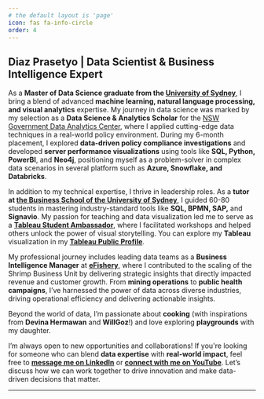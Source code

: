 ```yaml
---
# the default layout is 'page'
icon: fas fa-info-circle
order: 4
---
```



## Diaz Prasetyo | Data Scientist & Business Intelligence Expert

As a **Master of Data Science graduate from the [University of Sydney](https://www.sydney.edu.au/)**, I bring a blend of advanced **machine learning, natural language processing, and visual analytics** expertise. My journey in data science was marked by my selection as a **Data Science & Analytics Scholar** for the [NSW Government Data Analytics Center](https://data.nsw.gov.au/nsw-data-analytics-centre), where I applied cutting-edge data techniques in a real-world policy environment. During my 6-month placement, I explored **data-driven policy compliance investigations** and developed **server performance visualizations** using tools like **SQL, Python, PowerBI**, and **Neo4j**, positioning myself as a problem-solver in complex data scenarios in several platform such as **Azure, Snowflake, and Databricks**.

In addition to my technical expertise, I thrive in leadership roles. As a **tutor at [the Business School of the University of Sydney](https://www.sydney.edu.au/business/)**, I guided 60-80 students in mastering industry-standard tools like **SQL, BPMN, SAP,** and **Signavio**. My passion for teaching and data visualization led me to serve as a **[Tableau Student Ambassador](https://www.tableau.com/blog/introducing-tableau-ambassadors-2023#:~:text=Social%20Ambassador.-,Academic%20Ambassadors,-Academic%20Ambassadors%20are)**, where I facilitated workshops and helped others unlock the power of visual storytelling. You can explore my **Tableau** visualization in my [**Tableau Public Profile**](https://public.tableau.com/app/profile/diaz.prasetyo/vizzes).

My professional journey includes leading data teams as a **Business Intelligence Manager** at **[eFishery](https://efishery.com/en/)**, where I contributed to the scaling of the Shrimp Business Unit by delivering strategic insights that directly impacted revenue and customer growth. From **mining operations** to **public health campaigns**, I’ve harnessed the power of data across diverse industries, driving operational efficiency and delivering actionable insights.

Beyond the world of data, I’m passionate about **cooking** (with inspirations from **Devina Hermawan** and **WillGoz**!) and love exploring **playgrounds** with my daughter.

I’m always open to new opportunities and collaborations! If you're looking for someone who can blend **data expertise** with **real-world impact**, feel free to [**message me on LinkedIn**](https://www.linkedin.com/in/diazprasetyo/) or [**connect with me on YouTube**](https://www.youtube.com/@diazprasetyo). Let’s discuss how we can work together to drive innovation and make data-driven decisions that matter.

---
